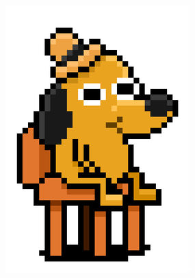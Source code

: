 ![](giphy.gif)

<!---
mwenzinger/mwenzinger is a ✨ special ✨ repository because its `README.md` (this file) appears on your GitHub profile.
You can click the Preview link to take a look at your changes.
--->
